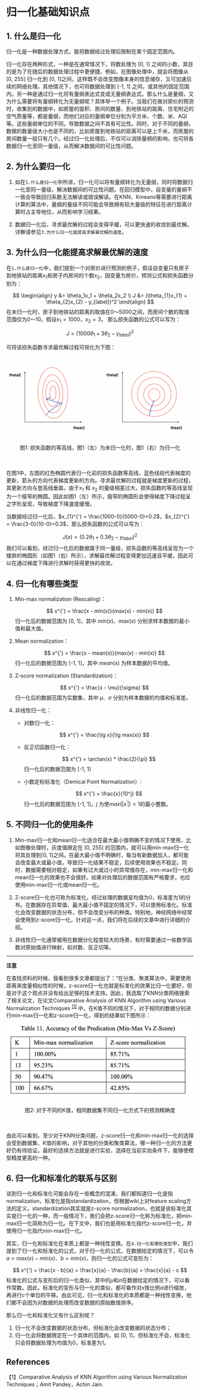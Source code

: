 # 归一化基础知识点

## 1. 什么是归一化

归一化是一种数据处理方式，能将数据经过处理后限制在某个固定范围内。

归一化存在两种形式，一种是在通常情况下，将数处理为 [0, 1] 之间的小数，其目的是为了在随后的数据处理过程中更便捷。例如，在图像处理中，就会将图像从 [0, 255] 归一化到 [0, 1]之间，这样既不会改变图像本身的信息储存，又可加速后续的网络处理。其他情况下，也可将数据处理到 [-1, 1] 之间，或其他的固定范围内。另一种是通过归一化将有量纲表达式变成无量纲表达式。那么什么是量纲，又为什么需要将有量纲转化为无量纲呢？具体举一个例子。当我们在做对房价的预测时，收集到的数据中，如房屋的面积、房间的数量、到地铁站的距离、住宅附近的空气质量等，都是量纲，而他们对应的量纲单位分别为平方米、个数、米、AQI等。这些量纲单位的不同，导致数据之间不具有可比性。同时，对于不同的量纲，数据的数量级大小也是不同的，比如房屋到地铁站的距离可以是上千米，而房屋的房间数量一般只有几个。经过归一化处理后，不仅可以消除量纲的影响，也可将各数据归一化至同一量级，从而解决数据间的可比性问题。



## 2. 为什么要归一化

1. 如在`1.什么是归一化`中所讲，归一化可以将有量纲转化为无量纲，同时将数据归一化至同一量级，解决数据间的可比性问题。在回归模型中，自变量的量纲不一致会导致回归系数无法解读或错误解读。在KNN、Kmeans等需要进行距离计算的算法中，量纲的量级不同可能会导致拥有较大量级的特征在进行距离计算时占主导地位，从而影响学习结果。

2. 数据归一化后，寻求最优解的过程会变得平缓，可以更快速的收敛到最优解。详解请参见`3.为什么归一化能提高求解最优解的速度`。

   

## 3. 为什么归一化能提高求解最优解的速度

在`1.什么是归一化`中，我们提到一个对房价进行预测的例子，假设自变量只有房子到地铁站的距离$x_{1}$和房子内房间的个数$x_{2}$，因变量为房价，预测公式和损失函数分别为：


$$
\begin{align}
y &= \theta_1x_1 + \theta_2x_2 \\
J &= (\theta_{1}x_{1} + \theta_{2}x_{2} - y_{label})^2
\end{align}
$$
在未归一化时，房子到地铁站的距离的取值在0～5000之间，而房间个数的取值范围仅为0～10。假设$x_{1} = 1000，x_{2} = 3$， 那么损失函数的公式可以写为：


$$
J = (1000\theta_{1}+3\theta_{2} - y_{label})^2
$$


可将该损失函数寻求最优解过程可视化为下图：

![normalization](../../../images/deep_learning/model_tuning/normalization/normalization.png)

<center>图1: 损失函数的等高线，图1（左）为未归一化时，图1（右）为归一化</center><br></br>


在图1中，左图的红色椭圆代表归一化前的损失函数等高线，蓝色线段代表梯度的更新，箭头的方向代表梯度更新的方向。寻求最优解的过程就是梯度更新的过程，其更新方向与登高线垂直。由于$x_1$ 和 $x_2$ 的量级相差过大，损失函数的等高线呈现为一个瘦窄的椭圆。因此如图1（左）所示，瘦窄的椭圆形会使得梯度下降过程呈之字形呈现，导致梯度下降速度缓慢。

当数据经过归一化后，$x_{1}^{'} = \frac{1000-0}{5000-0}=0.2$，$x_{2}^{'} = \frac{3-0}{10-0}=0.3$，那么损失函数的公式可以写为：


$$
J(x) = (0.2\theta_{1} + 0.3\theta_{2} - y_{label})^2
$$
我们可以看到，经过归一化后的数据属于同一量级，损失函数的等高线呈现为一个矮胖的椭圆形（如图1（右）所示），求解最优解过程变得更加迅速且平缓，因此可以在通过梯度下降进行求解时获得更快的收敛。



## 4. 归一化有哪些类型

1. Min-max normalization (Rescaling)：
   
   
   $$
   x^{'} = \frac{x - min(x)}{max(x) - min(x)}
   $$
   归一化后的数据范围为 [0, 1]，其中 $min(x)、 max(x)$ 分别求样本数据的最小值和最大值。
   
2. Mean normalization：

   
   $$
   x^{'} = \frac{x - mean(x)}{max(x) - min(x)}
   $$
   归一化后的数据范围为 [-1, 1]，其中 $mean(x)$ 为样本数据的平均值。

   

3. Z-score normalization (Standardization)：

   
   $$
   x^{'} = \frac{x - \mu}{\sigma}
   $$
   归一化后的数据范围为实数集，其中 $\mu、\sigma$ 分别为样本数据的均值和标准差。

4. 非线性归一化：

   * 对数归一化：

     

   $$
   x^{'} = \frac{\lg x}{\lg max(x)}
   $$

   * 反正切函数归一化：
     
     
     $$
     x^{'} = \arctan(x) * \frac{2}{\pi}
     $$
     归一化后的数据范围为 [-1, 1]
     
    * 小数定标标准化（Demical Point Normalization）:
      
      
      $$
      x^{'} = \frac{x}{10^j}
      $$
      归一化后的数据范围为 [-1, 1]，$j$ 为使$max(|x^{'}|) < 1$的最小整数。

   


## 5. 不同归一化的使用条件

1. Min-max归一化和mean归一化适合在最大最小值明确不变的情况下使用，比如图像处理时，灰度值限定在 [0, 255] 的范围内，就可以用min-max归一化将其处理到[0, 1]之间。在最大最小值不明确时，每当有新数据加入，都可能会改变最大或最小值，导致归一化结果不稳定，后续使用效果也不稳定。同时，数据需要相对稳定，如果有过大或过小的异常值存在，min-max归一化和mean归一化的效果也不会很好。如果对处理后的数据范围有严格要求，也应使用min-max归一化或mean归一化。

2. Z-score归一化也可称为标准化，经过处理的数据呈均值为0，标准差为1的分布。在数据存在异常值、最大最小值不固定的情况下，可以使用标准化。标准化会改变数据的状态分布，但不会改变分布的种类。特别地，神经网络中经常会使用到z-score归一化，针对这一点，我们将在后续的文章中进行详细的介绍。

3. 非线性归一化通常被用在数据分化程度较大的场景，有时需要通过一些数学函数对原始值进行映射，如对数、反正切等。

   

***

**注意**

在查找资料的时候，我看到很多文章都提出了：“在分类、聚类算法中，需要使用距离来度量相似性的时候，z-score归一化也就是标准化的效果比归一化要好，但是对于这个观点并没有给出足够的技术支持。因此，我选取了KNN分类网络搜索了相关论文，在论文Comparative Analysis of KNN Algorithm using Various Normalization Techniques <sup><a href="#ref1">[1]</a></sup> 中，在K值不同的情况下，对于相同的数据分别进行min-max归一化和z-score归一化，得到的结果如下图所示：

![Comparative_Analysis_of_KNN_Algorithm](../../../images/deep_learning/model_tuning/normalization/Comparative_Analysis_of_KNN_Algorithm.png)

<center>图2: 对于不同的K值，相同数据集不同归一化方式下的预测精确度</center><br></br>

由此可以看到，至少对于KNN分类问题，z-score归一化和min-max归一化的选择会受到数据集、K值的影响，对于其他的分类和聚类算法，哪一种归一化的方法更好仍有待验证。最好的选择方法就是进行实验，选择在当前实验条件下，能够使模型精度更高的一种。

## 6. 归一化和标准化的联系与区别

谈到归一化和标准化可能会存在一些概念的混淆，我们都知道归一化是指normalization，标准化是指standardization，但根据wiki上对feature scaling方法的定义，standardization其实就是z-score normalization，也就是说标准化其实是归一化的一种，而一般情况下，我们会把z-score归一化称为标准化，把min-max归一化简称为归一化。在下文中，我们也是用标准化指代z-score归一化，并使用归一化指代min-max归一化。

其实，归一化和标准化在本质上都是一种线性变换。在`4.归一化有哪些类型`中，我们提到了归一化和标准化的公式，对于归一化的公式，在数据给定的情况下，可以令$a = max(x) - min(x)、b = min(x)$，则归一化的公式可变形为：


$$
x^{'} = \frac{x - b}{a} = \frac{x}{a} - \frac{b}{a} = \frac{x}{a} - c
$$
标准化的公式与变形后的归一化类似，其中的$\mu$和$\sigma$在数据给定的情况下，可以看作常数。因此，标准化的变形与归一化的类似，都可看作对$x$按比例$a$进行缩放，再进行$c$个单位的平移。由此可见，归一化和标准化的本质都是一种线性变换，他们都不会因为对数据的处理而改变数据的原始数值排序。

那么归一化和标准化又有什么区别呢？

1. 归一化不会改变数据的状态分布，但标准化会改变数据的状态分布；
2. 归一化会将数据限定在一个具体的范围内，如 [0, 1]，但标准化不会，标准化只会将数据处理为均值为0，标准差为1。



## References

<span name = "ref1">【1】Comparative Analysis of KNN Algorithm using Various Normalization Techniques；Amit Pandey，Achin Jain.</span>









